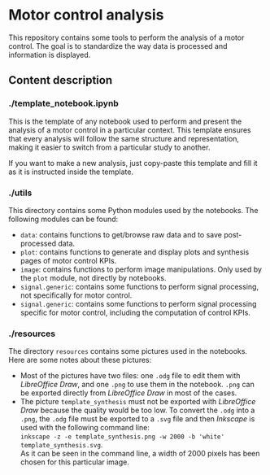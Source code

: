 # Motor control analysis

This repository contains some tools to perform the analysis of a motor control.
The goal is to standardize the way data is processed and information is displayed.

## Content description

### ./template_notebook.ipynb

This is the template of any notebook used to perform and present the analysis of 
a motor control in a particular context. This template ensures that every analysis
will follow the same structure and representation, making it easier to switch from
a particular study to another.

If you want to make a new analysis, just copy-paste this template and fill it 
as it is instructed inside the template.

### ./utils

This directory contains some Python modules used by the notebooks. The following
modules can be found:
* `data`: contains functions to get/browse raw data and to save post-processed data.
* `plot`: contains functions to generate and display plots and synthesis pages of 
  motor control KPIs.
* `image`: contains functions to perform image manipulations. Only used by the `plot`
  module, not directly by notebooks.
* `signal.generic`: contains some functions to perform signal processing, not 
  specifically for motor control.
* `signal.generic`: contains some functions to perform signal processing specific
  for motor control, including the computation of control KPIs.

### ./resources

The directory `resources` contains some pictures used in the notebooks. Here are
some notes about these pictures:

* Most of the pictures have two files: one `.odg` file to edit them with 
  *LibreOffice Draw*, and one `.png` to use them in the notebook. `.png` can be
  exported directly from *LibreOffice Draw* in most of the cases.
* The picture `template_synthesis` must not be exported with *LibreOffice Draw*
  because the quality would be too low. To convert the `.odg` into a `.png`,
  the `.odg` file must be exported to a `.svg` file and then 
  *Inkscape* is used with the following command line:  
  `inkscape -z -e template_synthesis.png -w 2000 -b 'white' template_synthesis.svg`.  
  As it can be seen in the command line, a width of 2000 pixels has been chosen
  for this particular image.


